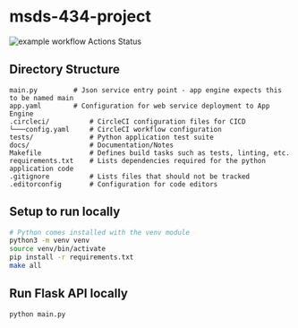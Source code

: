 # msds-434-project
![example workflow Actions Status](https://github.com/cecolby11/msds-434-project/actions/workflows/app.yml/badge.svg)

## Directory Structure
```
main.py         # Json service entry point - app engine expects this to be named main
app.yaml        # Configuration for web service deployment to App Engine
.circleci/          # CircleCI configuration files for CICD
└───config.yaml     # CircleCI workflow configuration 
tests/              # Python application test suite 
docs/               # Documentation/Notes
Makefile            # Defines build tasks such as tests, linting, etc. 
requirements.txt    # Lists dependencies required for the python application code
.gitignore          # Lists files that should not be tracked
.editorconfig       # Configuration for code editors
```

## Setup to run locally 
```bash
# Python comes installed with the venv module 
python3 -m venv venv
source venv/bin/activate
pip install -r requirements.txt
make all
```

## Run Flask API locally 
```bash
python main.py
```
